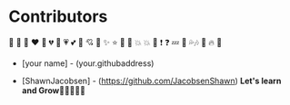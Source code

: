 # Contributors
<!-- I got the idea from First Contributions  -->
<!-- Please add your name and GitHub, and a message if you choose -->
<!-- Also Some  random emojis you may want to include  -->
💛  💙 💜 ❤️ 💚 💔 💓 💗 💕 💞 
💘 	💖 ✨ ⭐	🌟 	💫 💥 	💥 💢 ❗ ❓ 💤 💨 💦🎶 🎵 🔥  💩 

- [your name] - (your.githubaddress)

- [ShawnJacobsen] - (https://github.com/JacobsenShawn) **Let's learn and Grow**🎵🎶🎵🎶🌟 




